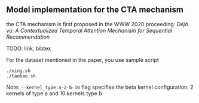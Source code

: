 ## Model implementation for the CTA mechanism

the CTA mechanism is first proposed in the WWW 2020 proceeding: *Déjà vu: A Contextualized Temporal Attention Mechanism for Sequential Recommendation*

TODO:
link, bibtex 

For the dataset mentioned in the paper, you use sample script

```
./xing.sh 
./taobao.sh
```

Note:
`--kernel_type a-2-b-10` flag specifies the beta kernel configuration: 2 kernels of type a and 10 kernels type b 
